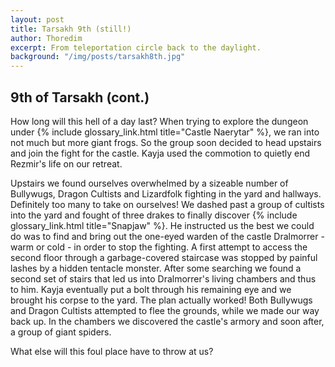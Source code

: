 ```yaml
---
layout: post
title: Tarsakh 9th (still!)
author: Thoredim
excerpt: From teleportation circle back to the daylight.
background: "/img/posts/tarsakh8th.jpg"
---
```


## 9th of Tarsakh (cont.)

How long will this hell of a day last? When trying to explore the dungeon under
{% include glossary_link.html title="Castle Naerytar" %}, we ran into not much but more giant frogs. So the group soon
decided to head upstairs and join the fight for the castle. Kayja used the
commotion to quietly end Rezmir's life on our retreat.

Upstairs we found ourselves overwhelmed by a sizeable number of Bullywugs,
Dragon Cultists and Lizardfolk fighting in the yard and hallways. Definitely
too many to take on ourselves! We dashed past a group of cultists into the yard
and fought of three drakes to finally discover {% include glossary_link.html title="Snapjaw" %}. He instructed us the
best we could do was to find and bring out the one-eyed warden of the castle
Dralmorrer - warm or cold - in order to stop the fighting. A first attempt to
access the second floor through a garbage-covered staircase was stopped by
painful lashes by a hidden tentacle monster. After some searching we found a
second set of stairs that led us into Dralmorrer's living chambers and thus to
him. Kayja eventually put a bolt through his remaining eye and we brought his
corpse to the yard. The plan actually worked! Both Bullywugs and Dragon
Cultists attempted to flee the grounds, while we made our way back up. In the
chambers we discovered the castle's armory and soon after, a group of giant
spiders.

What else will this foul place have to throw at us?
